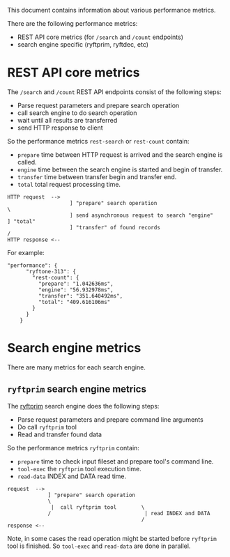 This document contains information about various performance metrics.

There are the following performance metrics:
- REST API core metrics (for `/search` and `/count` endpoints)
- search engine specific (ryftprim, ryftdec, etc)


# REST API core metrics

The `/search` and `/count` REST API endpoints consist of the following steps:
- Parse request parameters and prepare search operation
- call search engine to do search operation
- wait until all results are transferred
- send HTTP response to client

So the performance metrics `rest-search` or `rest-count` contain:
- `prepare` time between HTTP request is arrived and the search engine is called.
- `engine` time between the search engine is started and begin of transfer.
- `transfer` time between transfer begin and transfer end.
- `total` total request processing time.

```
HTTP request  -->
                    ] "prepare" search operation                      \
                    ] send asynchronous request to search "engine"     ] "total"
                    ] "transfer" of found records                     /
HTTP response <--
```

For example:

```{.json}
"performance": {
      "ryftone-313": {
        "rest-count": {
          "prepare": "1.042636ms",
          "engine": "56.932978ms",
          "transfer": "351.640492ms",
          "total": "409.616106ms"
        }
      }
    }
```


# Search engine metrics

There are many metrics for each search engine.

## `ryftprim` search engine metrics

The [ryftprim](./search/engine.md#ryftprim-search-engine) search engine
does the following steps:
- Parse request parameters and prepare command line arguments
- Do call `ryftprim` tool
- Read and transfer found data

So the performance metrics `ryftprim` contain:
- `prepare` time to check input fileset and prepare tool's command line.
- `tool-exec` the `ryftprim` tool execution time.
- `read-data` INDEX and DATA read time.

```
request  -->
             ] "prepare" search operation
             \
              |  call ryftprim tool        \
             /                              | read INDEX and DATA
                                           /
response <--
```

Note, in some cases the read operation might be started before `ryftprim` tool
is finished. So `tool-exec` and `read-data` are done in parallel.
